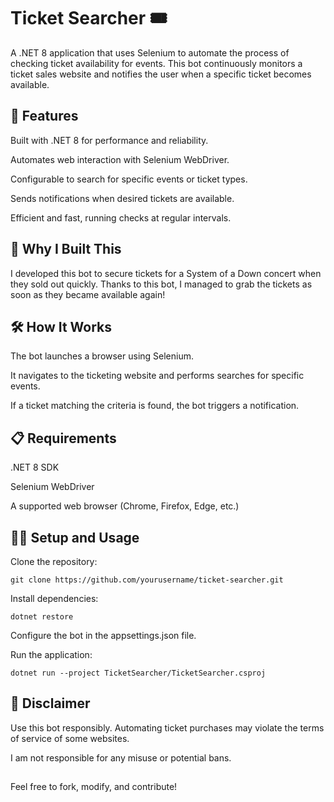 # Ticket Searcher 🎟️

A .NET 8 application that uses Selenium to automate the process of checking ticket availability for events. This bot continuously monitors a ticket sales website and notifies the user when a specific ticket becomes available.

## 🚀 Features

Built with .NET 8 for performance and reliability.

Automates web interaction with Selenium WebDriver.

Configurable to search for specific events or ticket types.

Sends notifications when desired tickets are available.

Efficient and fast, running checks at regular intervals.

## 🎸 Why I Built This

I developed this bot to secure tickets for a System of a Down concert when they sold out quickly. Thanks to this bot, I managed to grab the tickets as soon as they became available again!

## 🛠️ How It Works

The bot launches a browser using Selenium.

It navigates to the ticketing website and performs searches for specific events.

If a ticket matching the criteria is found, the bot triggers a notification.

## 📋 Requirements

.NET 8 SDK

Selenium WebDriver

A supported web browser (Chrome, Firefox, Edge, etc.)

## 🧑‍💻 Setup and Usage

Clone the repository:

```
git clone https://github.com/yourusername/ticket-searcher.git
```

Install dependencies:

```
dotnet restore
```

Configure the bot in the appsettings.json file.

Run the application:

```
dotnet run --project TicketSearcher/TicketSearcher.csproj
```

## 🚨 Disclaimer

Use this bot responsibly. Automating ticket purchases may violate the terms of service of some websites.

I am not responsible for any misuse or potential bans.

##

Feel free to fork, modify, and contribute!

